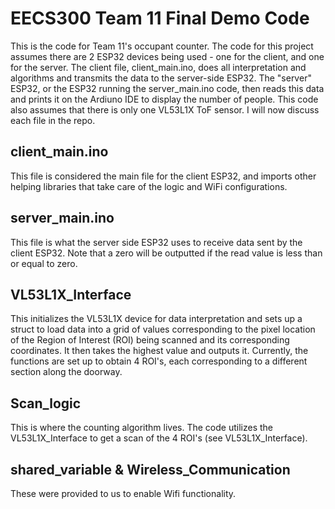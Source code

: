 # EECS300 Team 11 Final Demo Code
This is the code for Team 11's occupant counter. The code for this project assumes there are 2 ESP32 devices being used - one for the client, and one for the server. The client file, client_main.ino, does all interpretation and algorithms and transmits the data to the server-side ESP32. The "server" ESP32, or the ESP32 running the server_main.ino code, then reads this data and prints it on the Ardiuno IDE to display the number of people. This code also assumes that there is only one VL53L1X ToF sensor. I will now discuss each file in the repo.

## client_main.ino
This file is considered the main file for the client ESP32, and imports other helping libraries that take care of the logic and WiFi configurations.

## server_main.ino
This file is what the server side ESP32 uses to receive data sent by the client ESP32. Note that a zero will be outputted if the read value is less than or equal to zero.

## VL53L1X_Interface
This initializes the VL53L1X device for data interpretation and sets up a struct to load data into a grid of values corresponding to the pixel location of the Region of Interest (ROI) being scanned and its corresponding coordinates. It then takes the highest value and outputs it. Currently, the functions are set up to obtain 4 ROI's, each corresponding to a different section along the doorway.

## Scan_logic
This is where the counting algorithm lives. The code utilizes the VL53L1X_Interface to get a scan of the 4 ROI's (see VL53L1X_Interface).

## shared_variable & Wireless_Communication
These were provided to us to enable Wifi functionality.





